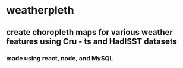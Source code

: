 # weatherpleth

## create choropleth maps for various weather features using Cru - ts and HadISST datasets

### made using react, node, and MySQL
